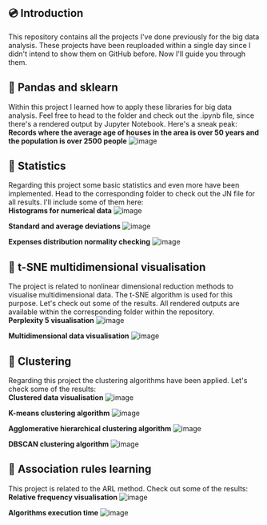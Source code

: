 ## 💿 Introduction
This repository contains all the projects I've done previously for the big data analysis. 
These projects have been reuploaded within a single day since I didn't intend to show them on GitHub before.
Now I'll guide you through them.
## 📑 Pandas and sklearn
Within this project I learned how to apply these libraries for big data analysis.
Feel free to head to the folder and check out the .ipynb file, since there's a rendered output by Jupyter Notebook.
Here's a sneak peak:
<br>**Records where the average age of houses in the area is over 50 years and the population is over 2500 people**
![image](https://github.com/user-attachments/assets/47c386f1-08f1-46ba-81af-c02d5076222c)

## 📆 Statistics
Regarding this project some basic statistics and even more have been implemented.
Head to the corresponding folder to check out the JN file for all results. I'll include some of them here:<br>
**Histograms for numerical data**
![image](https://github.com/user-attachments/assets/443430d6-e98a-4630-b54f-d8f9a23a10ef)

**Standard and average deviations**
![image](https://github.com/user-attachments/assets/1d51ee27-fee6-4713-a167-cdf5e0da7708)

**Expenses distribution normality checking**
![image](https://github.com/user-attachments/assets/7a36e0a7-4424-408c-86e3-d4c81e998386)

## 🎯 t-SNE multidimensional visualisation
The project is related to nonlinear dimensional reduction methods to visualise multidimensional data. The t-SNE algorithm is used for this purpose.
Let's check out some of the results. All rendered outputs are available within the corresponding folder within the repository.<br>
**Perplexity 5 visualisation**
![image](https://github.com/user-attachments/assets/d0858019-22f5-42f4-8c84-8e26e189a496)

**Multidimensional data visualisation**
![image](https://github.com/user-attachments/assets/7bec554b-6066-4a9d-8633-2467b636c82c)

## 🏰 Clustering
Regarding this project the clustering algorithms have been applied.
Let's check some of the results:<br>
**Clustered data visualisation**
![image](https://github.com/user-attachments/assets/1eace2f0-5472-47bb-9564-5e01ff606af1)

**K-means clustering algorithm**
![image](https://github.com/user-attachments/assets/a5ff45f7-8984-43f9-83cc-923297fda92b)

**Agglomerative hierarchical clustering algorithm**
![image](https://github.com/user-attachments/assets/57cae624-67cb-44be-9eed-456692d55b91)

**DBSCAN clustering algorithm**
![image](https://github.com/user-attachments/assets/e9236571-a4c3-4f9a-9572-8ef142175556)

## 🎤 Association rules learning
This project is related to the ARL method.
Check out some of the results:<br>
**Relative frequency visualisation**
![image](https://github.com/user-attachments/assets/7a841d5c-8f21-4542-b3fe-2d88faa65b7d)

**Algorithms execution time**
![image](https://github.com/user-attachments/assets/2a3d9b06-dcc4-41be-bf36-97d6c8e03f03)
